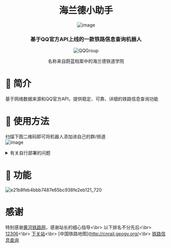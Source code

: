 <div align="center">

# 海兰德小助手
![image](https://pic.imgdb.cn/item/6573e1bfc458853aef43b934.jpg)


### 基于QQ官方API上线的一款铁路信息查询机器人
<img src="https://img.shields.io/badge/QQGroup-584380963-blue" alt="QQGroup">



 

名称来自蔚蓝档案中的海兰德铁道学院
</div>

# 🎉 简介
基于网络数据来源和QQ官方API，提供稳定、可靠、详细的铁路信息查询功能


# 📩 使用方法
扫描下图二维码即可将机器人添加进自己的群/频道</br>
![image](https://github.com/staytomorrow/Train_QQbot/blob/main/pic/QQ%E6%88%AA%E5%9B%BE20231209115318.png?raw=true)
<details >
<summary>有关自行部署的问题</summary>
  仓库中源码为很久以前的旧版源码，新版源码请等待作者忙完再说（。本地部署同理，可在群内联系作者询问。
</details>

# 🔋 功能
![e21b8feb4bbb7487e65bc938fe2eb121_720](https://raw.githubusercontent.com/staytomorrow/Train_QQbot/main/pic/E21B8FEB4BBB7487E65BC938FE2EB121.jpg)

# 感谢
特别感谢[黄河铁路网](https://jprailfan.com/)，感谢站长的细心指导<\br>
以下排名不分先后<\br>
[12306](https://www.12306.cn/index/)<\br>
[下关站](http://www.xiaguanzhan.com/)<\br>
[中国铁路地图](http://cnrail.geogv.org/<\br>
[铁路信息查询](https://rail.re/)

